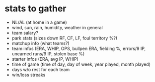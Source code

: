 # stats to gather

- NL/AL (at home in a game)
- wind, sun, rain, humidity, weather in general
- team salary?
- park stats (sizes down RF, CF, LF, foul territory %?)
- matchup info (what teams?)
- team infos (ERA, WHIP, OPS, bullpen ERA, fielding %, errors/9 IP, unearned runs/9 IP, stolen base %)
- starter infos (ERA, avg IP, WHIP)
- time of game (time of day, day of week, year played, month played)
- days w/o rest for each team
- win/loss streaks

